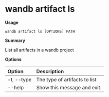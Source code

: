 # wandb artifact ls

**Usage**

`wandb artifact ls [OPTIONS] PATH`

**Summary**

List all artifacts in a wandb project

**Options**

| **Option** | **Description** |
| :--- | :--- |
| -t, --type | The type of artifacts to list |
| --help | Show this message and exit. |

